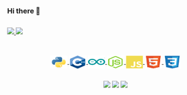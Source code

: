 ### Hi there 👋

<!--
**matheusmendez/matheusmendez** is a ✨ _special_ ✨ repository because its `README.md` (this file) appears on your GitHub profile.

Here are some ideas to get you started:

- 🔭 I’m currently working on ...
- 🌱 Estou aprendendo JavaScript
- 👯 I’m looking to collaborate on ...
- 🤔 I’m looking for help with ...
- 💬 Ask me about ...
- 📫 How to reach me: ...
- 😄 Pronomes: ...
- ⚡ Fun fact: ...
-->

##

<div>
    <a href="https://github.com/matheusmendez">
    <img height="185em" src="https://github-readme-stats.vercel.app/api?username=matheusmendez&show_icons=true&theme=transparent&count_private=true&include_all_commits=true"/>
    <img height="185em" src="https://github-readme-stats.vercel.app/api/top-langs/?username=matheusmendez&layout=compact&hide_progress=true&theme=transparent&count_private=true&langs_count=10"/>
</div>
  
  ##
  
<div align="center" style="display: inline_block"><br>
    <img align="center" alt="Matheus-Python" height="30" width="40" src="https://raw.githubusercontent.com/devicons/devicon/master/icons/python/python-original.svg">
    <img align="center" alt="Matheus-Cplusplus" height="30" width="40" src="https://raw.githubusercontent.com/devicons/devicon/master/icons/cplusplus/cplusplus-original.svg">
    <img align="center" alt="Matheus-Arduino" height="30" width="40" src="https://raw.githubusercontent.com/devicons/devicon/master/icons/arduino/arduino-original.svg">
    <img align="center" alt="Matheus-NodeJs" height="30" width="40" src="https://raw.githubusercontent.com/devicons/devicon/master/icons/nodejs/nodejs-original.svg">
    <img align="center" alt="Matheus-Js" height="30" width="40" src="https://raw.githubusercontent.com/devicons/devicon/master/icons/javascript/javascript-plain.svg">
    <img align="center" alt="Matheus-HTML" height="30" width="40" src="https://raw.githubusercontent.com/devicons/devicon/master/icons/html5/html5-original.svg">
    <img align="center" alt="Matheus-CSS" height="30" width="40" src="https://raw.githubusercontent.com/devicons/devicon/master/icons/css3/css3-original.svg">
</div>
  
  ##
  
<div align="center"> 
    <a href="https://instagram.com/matheus.mdz" target="_blank"><img src="https://img.shields.io/badge/-Instagram-%23E4405F?style=for-the-badge&logo=instagram&logoColor=white" target="_blank"></a>
    <a href="https://discord.gg/YxstsrbC" target="_blank"><img src="https://img.shields.io/badge/Discord-7289DA?style=for-the-badge&logo=discord&logoColor=white" target="_blank"></a> 
    <a href="https://www.linkedin.com/in/matheusmendez" target="_blank"><img src="https://img.shields.io/badge/-LinkedIn-%230077B5?style=for-the-badge&logo=linkedin&logoColor=white" target="_blank"></a>
</div>
